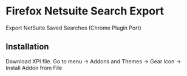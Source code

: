 # Firefox Netsuite Search Export

Export NetSuite Saved Searches (Chrome Plugin Port)

## Installation
Download XPI file. Go to menu -> Addons and Themes -> Gear Icon -> Install Addon from File

